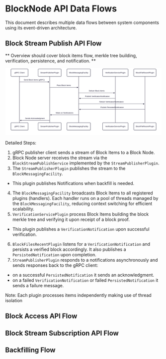 # BlockNode API Data Flows

This document describes multiple data flows between system components using its event-driven architecture.

## Block Stream Publish API Flow

** Overview should cover block items flow, merkle tree building, verification, persistence, and notification. **

![block-item-publish-flow](./../../assets/block-item-publish-flow.svg)

Detailed Steps:
1. gRPC publisher client sends a stream of Block Items to a Block Node.
2. Block Node server receives the stream via the `BlockStreamPublishService` implemented by the `StreamPublisherPlugin`.
3. The `StreamPublisherPlugin` publishes the stream to the `BlockMessagingFacility`.
- This plugin publishes Notifications when backfill is needed.
4. The `BlockMessagingFacility` broadcasts Block Items to all registered plugins (handlers). Each handler runs on a pool
of threads managed by the `BlockMessagingFacility`, reducing context switching for efficient scalability.
5. `VerificationServicePlugin` process Block Items building the block merkle tree and verifying it upon receipt of a
block proof.
- This plugin publishes a `VerificationNotification` upon successful verification.
6. `BlockFilesRecentPlugin` listens for a `VerificationNotification` and persists a verified block accordingly. It also
publishes a `PersistedNotification` upon completion.
7. `StreamPublisherPlugin` responds to a notifications asynchronously and sends responses back to the gRPC client:
- on a successful `PersistedNotification` it sends an acknowledgment.
- on a failed `VerificationNotification` or failed `PersistedNotification` it sends a failure message.

Note: Each plugin processes items independently making use of thread isolation

## Block Access API Flow

## Block Stream Subscription API Flow

## Backfilling Flow
